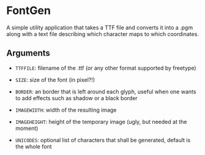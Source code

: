 FontGen
=======

A simple utility application that takes a TTF file and converts it
into a .pgm along with a text file describing which character maps to
which coordinates.

Arguments
---------

* `TTFFILE`: filename of the .ttf (or any other format supported by freetype)

* `SIZE`: size of the font (in pixel?!)

* `BORDER`: an border that is left around each glyph, useful when one
wants to add effects such as shadow or a black border

* `IMAGEWIDTH`: width of the resulting image

* `IMAGEHEIGHT`: height of the temporary image (ugly, but needed at the moment)

* `UNICODES`: optional list of characters that shall be generated, default is the whole font

